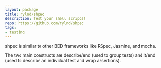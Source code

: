 ```yaml
---
layout: package
title: rylnd/shpec
description: Test your shell scripts!
repo: https://github.com/rylnd/shpec
tags:
- testing
---
```

shpec is similar to other BDD frameworks like RSpec, Jasmine, and mocha.

The two main constructs are describe/end (used to group tests) and it/end (used to describe an individual test and wrap assertions).

